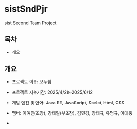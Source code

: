 # sistSndPjr
sist Second Team Project

## 목차
  - [개요](#개요) 

## 개요
- 프로젝트 이름: 모두쉼
- 프로젝트 지속기간: 2025/4/28~2025/6/12
- 개발 엔진 및 언어: Java EE, JavaScript, Sevlet, Html, CSS
- 멤버: 이여진(조장), 강태일(부조장), 김민경, 장태규, 유명규, 이대웅

- 
